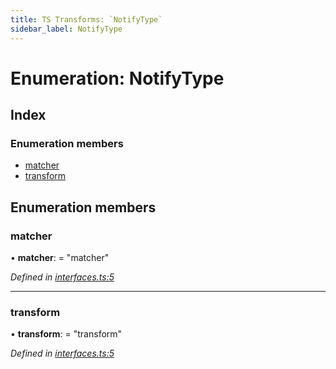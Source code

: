 ```yaml
---
title: TS Transforms: `NotifyType`
sidebar_label: NotifyType
---
```


# Enumeration: NotifyType

## Index

### Enumeration members

* [matcher](notifytype.md#matcher)
* [transform](notifytype.md#transform)

## Enumeration members

###  matcher

• **matcher**: = "matcher"

*Defined in [interfaces.ts:5](https://github.com/terascope/teraslice/blob/b843209f9/packages/ts-transforms/src/interfaces.ts#L5)*

___

###  transform

• **transform**: = "transform"

*Defined in [interfaces.ts:5](https://github.com/terascope/teraslice/blob/b843209f9/packages/ts-transforms/src/interfaces.ts#L5)*
